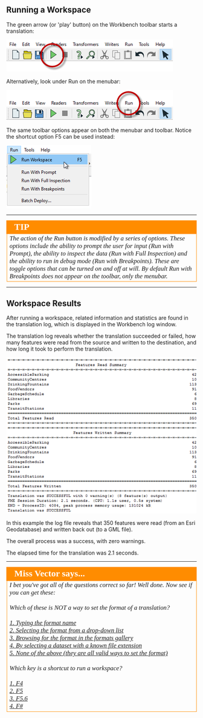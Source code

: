 ## Running a Workspace ##

The green arrow (or 'play' button) on the Workbench toolbar starts a translation:

![](./Images/Img1.20.RunningWorkspace1.png)

Alternatively, look under Run on the menubar:

![](./Images/Img1.21.RunningWorkspace2.png)

The same toolbar options appear on both the menubar and toolbar. Notice the shortcut option F5 can be used instead: 

![](./Images/Img1.22.RunningWorkspace3.png)

---

<!--Tip Section--> 

<table style="border-spacing: 0px">
<tr>
<td style="vertical-align:middle;background-color:darkorange;border: 2px solid darkorange">
<i class="fa fa-info-circle fa-lg fa-pull-left fa-fw" style="color:white;padding-right: 12px;vertical-align:text-top"></i>
<span style="color:white;font-size:x-large;font-weight: bold;font-family:serif">TIP</span>
</td>
</tr>

<tr>
<td style="border: 1px solid darkorange">
<span style="font-family:serif; font-style:italic; font-size:larger">
The action of the Run button is modified by a series of options. These options include the ability to prompt the user for input (Run with Prompt), the ability to inspect the data (Run with Full Inspection) and the ability to run in debug mode (Run with Breakpoints). These are toggle options that can be turned on and off at will. By default Run with Breakpoints does not appear on the toolbar, only the menubar.
</span>
</td>
</tr>
</table>

---

 
## Workspace Results ##
After running a workspace, related information and statistics are found in the translation log, which is displayed in the Workbench log window.

The translation log reveals whether the translation succeeded or failed, how many features were read from the source and written to the destination, and how long it took to perform the translation.

![](./Images/Img1.23.TranslationResults.png)

In this example the log file reveals that 350 features were read (from an Esri Geodatabase) and written back out (to a GML file).

The overall process was a success, with zero warnings.

The elapsed time for the translation was 2.1 seconds.

---

<!--Person X Says Section-->

<table style="border-spacing: 0px">
<tr>
<td style="vertical-align:middle;background-color:darkorange;border: 2px solid darkorange">
<i class="fa fa-quote-left fa-lg fa-pull-left fa-fw" style="color:white;padding-right: 12px;vertical-align:text-top"></i>
<span style="color:white;font-size:x-large;font-weight: bold;font-family:serif">Miss Vector says...</span>
</td>
</tr>

<tr>
<td style="border: 1px solid darkorange">
<span style="font-family:serif; font-style:italic; font-size:larger">
I bet you've got all of the questions correct so far! Well done. Now see if you can get these:
<br><br>Which of these is NOT a way to set the format of a translation?
<br><br><a href="http://52.73.3.37/fmedatastreaming/Manual/QAResponseDotZero.fmw?chapter=1&question=8&answer=1&DestDataset_TEXTLINE=C%3A%5CFMEOutput%5CQAResponse.html">1. Typing the format name</a>
<br><a href="http://52.73.3.37/fmedatastreaming/Manual/QAResponseDotZero.fmw?chapter=1&question=8&answer=2&DestDataset_TEXTLINE=C%3A%5CFMEOutput%5CQAResponse.html">2. Selecting the format from a drop-down list</a>
<br><a href="http://52.73.3.37/fmedatastreaming/Manual/QAResponseDotZero.fmw?chapter=1&question=8&answer=3&DestDataset_TEXTLINE=C%3A%5CFMEOutput%5CQAResponse.html">3. Browsing for the format in the formats gallery</a>
<br><a href="http://52.73.3.37/fmedatastreaming/Manual/QAResponseDotZero.fmw?chapter=1&question=8&answer=4&DestDataset_TEXTLINE=C%3A%5CFMEOutput%5CQAResponse.html">4. By selecting a dataset with a known file extension</a>
<br><a href="http://52.73.3.37/fmedatastreaming/Manual/QAResponseDotZero.fmw?chapter=1&question=8&answer=5&DestDataset_TEXTLINE=C%3A%5CFMEOutput%5CQAResponse.html">5. None of the above (they are all valid ways to set the format)</a>
<br><br>Which key is a shortcut to run a workspace?
<br><br><a href="http://52.73.3.37/fmedatastreaming/Manual/QAResponseDotZero.fmw?chapter=1&question=9&answer=1&DestDataset_TEXTLINE=C%3A%5CFMEOutput%5CQAResponse.html">1. F4</a>
<br><a href="http://52.73.3.37/fmedatastreaming/Manual/QAResponseDotZero.fmw?chapter=1&question=9&answer=2&DestDataset_TEXTLINE=C%3A%5CFMEOutput%5CQAResponse.html">2. F5</a>
<br><a href="http://52.73.3.37/fmedatastreaming/Manual/QAResponseDotZero.fmw?chapter=1&question=9&answer=3&DestDataset_TEXTLINE=C%3A%5CFMEOutput%5CQAResponse.html">3. F5.6</a>
<br><a href="http://52.73.3.37/fmedatastreaming/Manual/QAResponseDotZero.fmw?chapter=1&question=9&answer=4&DestDataset_TEXTLINE=C%3A%5CFMEOutput%5CQAResponse.html">4. F#</a>
</span>
</td>
</tr>
</table>